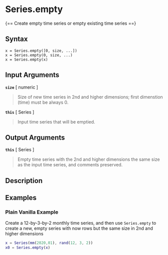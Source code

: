 # Series.empty

{== Create empty time series or empty existing time series ==}


## Syntax

    x = Series.empty([0, size, ...])
    x = Series.empty(0, size, ...)
    x = Series.empty(x)


## Input Arguments

__`size`__ [ numeric ] 
> 
> Size of new time series in 2nd and higher
> dimensions; first dimenstion (time) must be always 0.
> 

__`this`__ [ Series ] 
> 
> Input time series that will be emptied.
> 

## Output Arguments

__`this`__ [ Series ] 
> 
> Empty time series with the 2nd and higher
> dimensions the same size as the input time series, and comments
> preserved.
> 

## Description


## Examples

### Plain Vanilla Example

Create a 12-by-3-by-2 monthly time series, and then use `Series.empty` to
create a new, empty series with now rows but the same size in 2nd and
higher dimensions

```matlab
x = Series(mm(2020,01), rand(12, 3, 2))
x0 = Series.empty(x)
```

